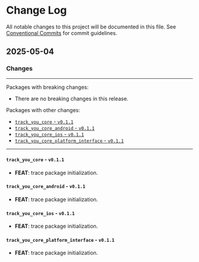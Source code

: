 # Change Log

All notable changes to this project will be documented in this file.
See [Conventional Commits](https://conventionalcommits.org) for commit guidelines.

## 2025-05-04

### Changes

---

Packages with breaking changes:

 - There are no breaking changes in this release.

Packages with other changes:

 - [`track_you_core` - `v0.1.1`](#track_you_core---v011)
 - [`track_you_core_android` - `v0.1.1`](#track_you_core_android---v011)
 - [`track_you_core_ios` - `v0.1.1`](#track_you_core_ios---v011)
 - [`track_you_core_platform_interface` - `v0.1.1`](#track_you_core_platform_interface---v011)

---

#### `track_you_core` - `v0.1.1`

 - **FEAT**: trace package initialization.

#### `track_you_core_android` - `v0.1.1`

 - **FEAT**: trace package initialization.

#### `track_you_core_ios` - `v0.1.1`

 - **FEAT**: trace package initialization.

#### `track_you_core_platform_interface` - `v0.1.1`

 - **FEAT**: trace package initialization.


